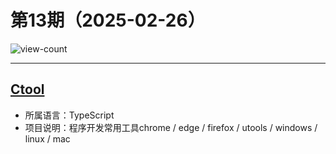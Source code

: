 # 第13期（2025-02-26）

![view-count](https://count.getloli.com/@xiaoxuan6-weekly-20250226)

---
## [Ctool](https://github.com/baiy/Ctool)
- 所属语言：TypeScript
- 项目说明：程序开发常用工具chrome / edge / firefox / utools / windows / linux / mac
